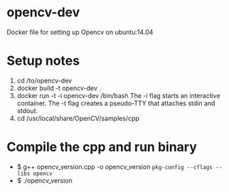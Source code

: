 # opencv-dev
Docker file for setting up Opencv on ubuntu:14.04

# Setup notes 
1. cd /to/opencv-dev
2. docker build -t opencv-dev .
3. docker run -t -i opencv-dev /bin/bash
		The -i flag starts an interactive container. The -t flag creates a pseudo-TTY that attaches stdin and stdout.
4. cd /usr/local/share/OpenCV/samples/cpp

# Compile the cpp and run binary	 	
- $ g++ opencv_version.cpp -o opencv_version `pkg-config --cflags --libs opencv`
- $ ./opencv_version

